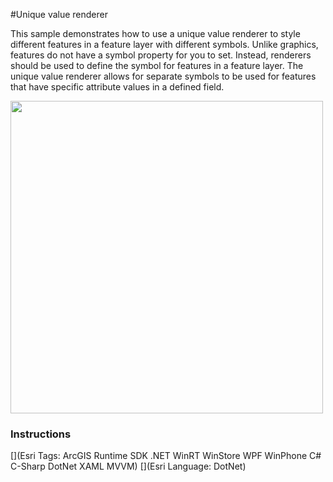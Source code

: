 #Unique value renderer

This sample demonstrates how to use a unique value renderer to style different features in a feature layer with different symbols. Unlike graphics, features do not have a symbol property for you to set. Instead, renderers should be used to define the symbol for features in a feature layer. The unique value renderer allows for separate symbols to be used for features that have specific attribute values in a defined field.

<img src="UniqueValueRenderer.jpg" width="500"/>

### Instructions



[](Esri Tags: ArcGIS Runtime SDK .NET WinRT WinStore WPF WinPhone C# C-Sharp DotNet XAML MVVM)
[](Esri Language: DotNet)
